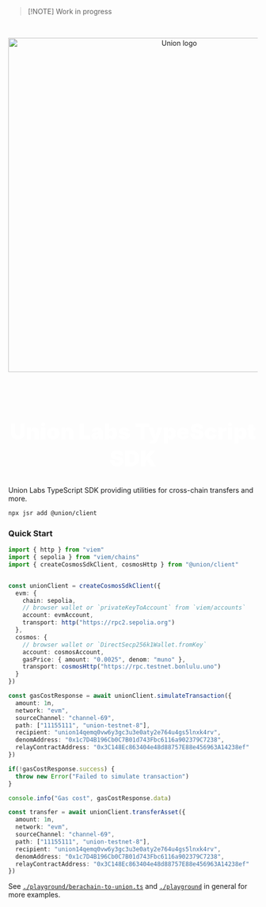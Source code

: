 > [!NOTE] Work in progress

<br />

<p align="center">
  <img width="675" src="https://i.imgur.com/0h6fScq_d.webp?maxwidth=760&fidelity=grand" alt="Union logo" />
</p>
<br />
<p align="center">
  <!-- <a href="https://npmjs.com/package/@unionlabs/client"><img src="https://img.shields.io/npm/v/@unionlabs/client.svg" alt="npm package"></a> -->
</p>

<h1 align="center" style="font-size: 2.75rem; font-weight: 900; color: white;">Union Labs TypeScript SDK</h1>

Union Labs TypeScript SDK providing utilities for cross-chain transfers and more.

```sh
npx jsr add @union/client
```

### Quick Start

```ts
import { http } from "viem"
import { sepolia } from "viem/chains"
import { createCosmosSdkClient, cosmosHttp } from "@union/client"


const unionClient = createCosmosSdkClient({
  evm: {
    chain: sepolia,
    // browser wallet or `privateKeyToAccount` from `viem/accounts`
    account: evmAccount,
    transport: http("https://rpc2.sepolia.org")
  },
  cosmos: {
    // browser wallet or `DirectSecp256k1Wallet.fromKey`
    account: cosmosAccount,
    gasPrice: { amount: "0.0025", denom: "muno" },
    transport: cosmosHttp("https://rpc.testnet.bonlulu.uno")
  }
})

const gasCostResponse = await unionClient.simulateTransaction({
  amount: 1n,
  network: "evm",
  sourceChannel: "channel-69",
  path: ["11155111", "union-testnet-8"],
  recipient: "union14qemq0vw6y3gc3u3e0aty2e764u4gs5lnxk4rv",
  denomAddress: "0x1c7D4B196Cb0C7B01d743Fbc6116a902379C7238",
  relayContractAddress: "0x3C148Ec863404e48d88757E88e456963A14238ef"
})

if(!gasCostResponse.success) {
  throw new Error("Failed to simulate transaction")
}

console.info("Gas cost", gasCostResponse.data)

const transfer = await unionClient.transferAsset({
  amount: 1n,
  network: "evm",
  sourceChannel: "channel-69",
  path: ["11155111", "union-testnet-8"],
  recipient: "union14qemq0vw6y3gc3u3e0aty2e764u4gs5lnxk4rv",
  denomAddress: "0x1c7D4B196Cb0C7B01d743Fbc6116a902379C7238",
  relayContractAddress: "0x3C148Ec863404e48d88757E88e456963A14238ef"
})
```

See [`./playground/berachain-to-union.ts`](./playground/berachain-to-union.ts) and [`./playground`](./playground) in general for more examples.
